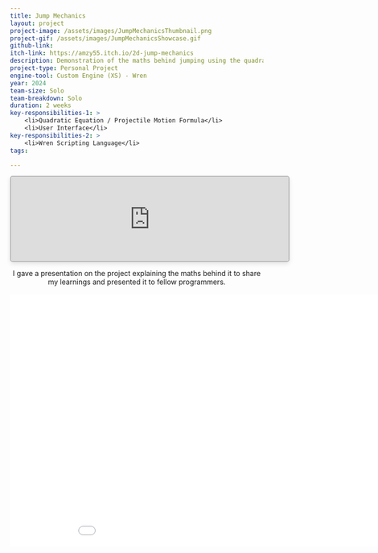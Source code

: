 ```yaml
---
title: Jump Mechanics
layout: project
project-image: /assets/images/JumpMechanicsThumbnail.png
project-gif: /assets/images/JumpMechanicsShowcase.gif
github-link: 
itch-link: https://amzy55.itch.io/2d-jump-mechanics
description: Demonstration of the maths behind jumping using the quadratic equation.
project-type: Personal Project
engine-tool: Custom Engine (XS) - Wren
year: 2024
team-size: Solo
team-breakdown: Solo
duration: 2 weeks
key-responsibilities-1: >
    <li>Quadratic Equation / Projectile Motion Formula</li>
    <li>User Interface</li>
key-responsibilities-2: >
    <li>Wren Scripting Language</li>
tags:

---
```


<p style="text-align: center;">
    <iframe style="border: 2px solid hsl(0, 0%, 71%); box-shadow: 0 4px 8px rgba(0, 0, 0, 0.1); border-radius: 5px;" src="https://itch.io/embed/3069808?linkback=true&amp;link_color=e40089" width="552" height="167"><a href="https://amzy55.itch.io/2d-jump-mechanics">2D Jump Mechanics by Amzy Amalia Zarcu</a></iframe>
</p>

<p style="text-align: center;">
    I gave a presentation on the project explaining the maths behind it to share my learnings and presented it to fellow programmers.
    <br>
    <br>
    <iframe src="{{ "/assets/JumpMechanics/JumpMechanicsPresentation.pdf" | absolute_url }}" style="width: 100vw; height: 500px; border: none;"></iframe>
</p>
